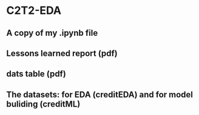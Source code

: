 # C2T2-EDA
## A copy of my .ipynb file
## Lessons learned report (pdf)
## dats table (pdf)
## The datasets: for EDA (creditEDA) and for model buliding (creditML)
